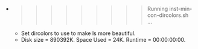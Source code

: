 * >>>>>>>>> Running inst-min-con-dircolors.sh ...
  * Set dircolors to use  to make ls more beautiful.
  * Disk size = 890392K. Space Used = 24K. Runtime = 00:00:00:00.
